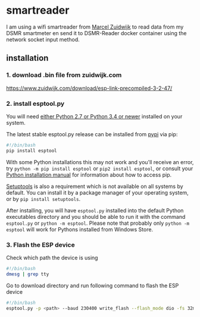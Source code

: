 # smartreader

I am using a wifi smartreader from [Marcel Zuidwijk](https://www.zuidwijk.com/slimmelezer-smartreader/) to read data from my DSMR smartmeter en send it to DSMR-Reader docker container using the network socket input method.

## installation

### 1. download .bin file from zuidwijk.com

https://www.zuidwijk.com/download/esp-link-precompiled-3-2-47/

### 2. install esptool.py

You will need [either Python 2.7 or Python 3.4 or newer](https://www.python.org/downloads/) installed on your system.

The latest stable esptool.py release can be installed from [pypi](http://pypi.python.org/pypi/esptool) via pip:

```bash
#!/bin/bash
pip install esptool
```

With some Python installations this may not work and you'll receive an error, try `python -m pip install esptool` or `pip2 install esptool`, or consult your [Python installation manual](https://pip.pypa.io/en/stable/installing/) for information about how to access pip.

[Setuptools](https://setuptools.readthedocs.io/en/latest/userguide/quickstart.html) is also a requirement which is not available on all systems by default. You can install it by a package manager of your operating system, or by `pip install setuptools`.

After installing, you will have `esptool.py` installed into the default Python executables directory and you should be able to run it with the command `esptool.py` or `python -m esptool`. Please note that probably only `python -m esptool` will work for Pythons installed from Windows Store.

### 3. Flash the ESP device

Check which path the device is using

```bash
#!/bin/bash
dmesg | grep tty
```

Go to download directory and run following command to flash the ESP device

```bash
#!/bin/bash
esptool.py -p <path> --baud 230400 write_flash --flash_mode dio -fs 32m -ff 40m 0x00000 boot_v1.7.bin 0x3FE000 blank.bin 0x3FC000 esp_init_data_default.bin 0x01000 user1.bin
```